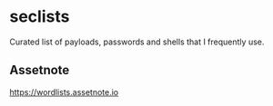 # seclists
Curated list of payloads, passwords and shells that I frequently use.

## Assetnote

https://wordlists.assetnote.io

